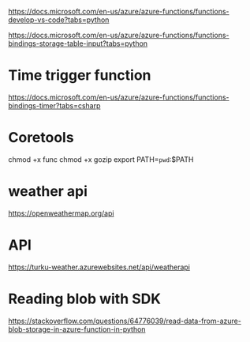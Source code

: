 https://docs.microsoft.com/en-us/azure/azure-functions/functions-develop-vs-code?tabs=python

https://docs.microsoft.com/en-us/azure/azure-functions/functions-bindings-storage-table-input?tabs=python

# Time trigger function
https://docs.microsoft.com/en-us/azure/azure-functions/functions-bindings-timer?tabs=csharp


# Coretools
chmod +x func
chmod +x gozip
export PATH=`pwd`:$PATH

# weather api
https://openweathermap.org/api

# API 
https://turku-weather.azurewebsites.net/api/weatherapi

# Reading blob with SDK
https://stackoverflow.com/questions/64776039/read-data-from-azure-blob-storage-in-azure-function-in-python